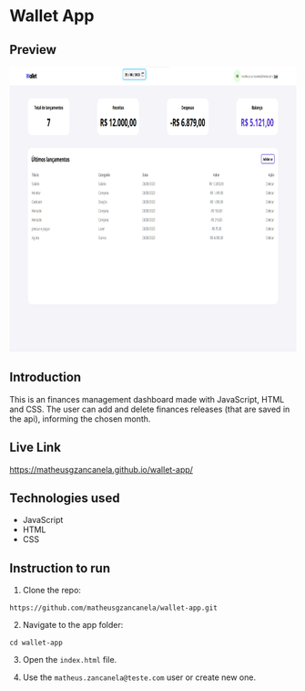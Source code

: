 # Wallet App

## Preview

<img src="https://github.com/matheusgzancanela/wallet-app/blob/main/src/img/preview.png" alt="Wallet Preview" height="500px" />

## Introduction

This is an finances management dashboard made with JavaScript, HTML and CSS. The user can add and delete finances releases (that are saved in the api), informing the chosen month.

## Live Link

https://matheusgzancanela.github.io/wallet-app/

## Technologies used

- JavaScript
- HTML
- CSS

## Instruction to run

1. Clone the repo:

```
https://github.com/matheusgzancanela/wallet-app.git
```

2. Navigate to the app folder:

```
cd wallet-app
```

3. Open the `index.html` file.

4. Use the `matheus.zancanela@teste.com` user or create new one.
